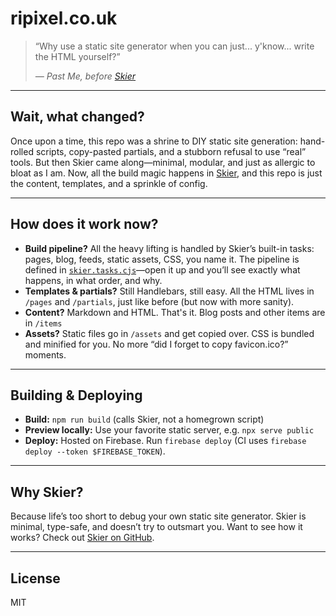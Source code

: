 # ripixel.co.uk

> “Why use a static site generator when you can just... y'know... write the HTML yourself?”
>
> *— Past Me, before [Skier](https://github.com/ripixel/skier)*

---

## Wait, what changed?

Once upon a time, this repo was a shrine to DIY static site generation: hand-rolled scripts, copy-pasted partials, and a stubborn refusal to use “real” tools.
But then Skier came along—minimal, modular, and just as allergic to bloat as I am. Now, all the build magic happens in [Skier](https://github.com/ripixel/skier), and this repo is just the content, templates, and a sprinkle of config.

---

## How does it work now?

- **Build pipeline?**
  All the heavy lifting is handled by Skier’s built-in tasks: pages, blog, feeds, static assets, CSS, you name it.
  The pipeline is defined in [`skier.tasks.cjs`](./skier.tasks.cjs)—open it up and you’ll see exactly what happens, in what order, and why.
- **Templates & partials?**
  Still Handlebars, still easy.
  All the HTML lives in `/pages` and `/partials`, just like before (but now with more sanity).
- **Content?**
  Markdown and HTML. That's it.
  Blog posts and other items are in `/items`
- **Assets?**
  Static files go in `/assets` and get copied over.
  CSS is bundled and minified for you.
  No more “did I forget to copy favicon.ico?” moments.

---

## Building & Deploying

- **Build:**
  `npm run build` (calls Skier, not a homegrown script)
- **Preview locally:**
  Use your favorite static server, e.g. `npx serve public`
- **Deploy:**
  Hosted on Firebase. Run `firebase deploy` (CI uses `firebase deploy --token $FIREBASE_TOKEN`).

---

## Why Skier?

Because life’s too short to debug your own static site generator.
Skier is minimal, type-safe, and doesn’t try to outsmart you.
Want to see how it works? Check out [Skier on GitHub](https://github.com/ripixel/skier).

---

## License

MIT
